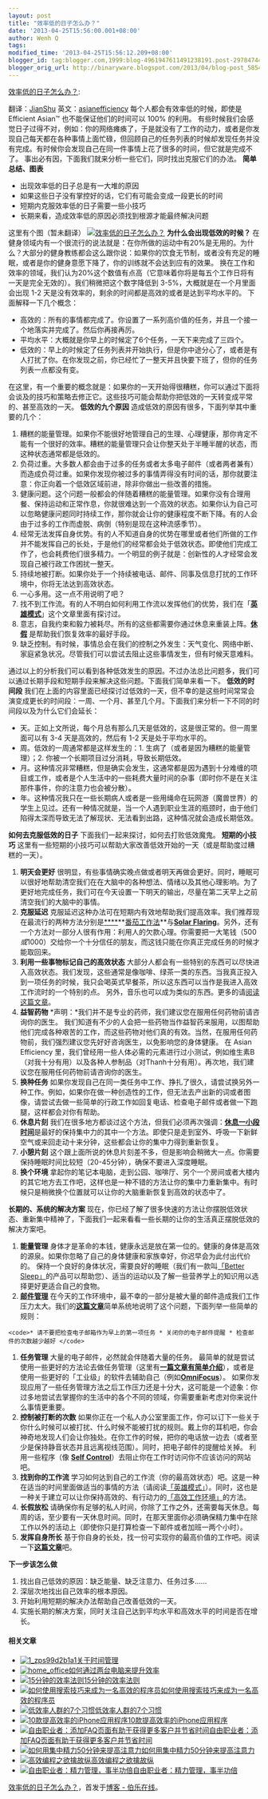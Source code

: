 ```yaml
---
layout: post
title: "效率低的日子怎么办？"
date: '2013-04-25T15:56:00.001+08:00'
author: Wenh Q
tags:
modified_time: '2013-04-25T15:56:12.209+08:00'
blogger_id: tag:blogger.com,1999:blog-4961947611491238191.post-297847442680758374
blogger_orig_url: http://binaryware.blogspot.com/2013/04/blog-post_5854.html
---
```

[效率低的日子怎么办？](http://blog.jobbole.com/38757/?utm_source=rss&utm_medium=rss&utm_campaign=%25e6%2595%2588%25e7%258e%2587%25e4%25bd%258e%25e7%259a%2584%25e6%2597%25a5%25e5%25ad%2590%25e6%2580%258e%25e4%25b9%2588%25e5%258a%259e%25ef%25bc%259f):

翻译：[JianShu](http://jianshu.io/p/PNq2y9)
英文：[asianefficiency](http://www.asianefficiency.com/productivity/how-to-handle-unproductive-days/)
每个人都会有效率低的时候，即使是 Efficient Asian™
也不能保证他们的时间可以 100% 的利用。
有些时候我们会感觉日子过得不对，例如：你的网络瘫痪了，于是就没有了工作的动力，或者是你发现自己每天都在各种事情上面忙碌，但回顾自己的任务列表的时候却发现任务并没有完成。有时候你会发现自己在同一件事情上花了很多的时间，但它就是完成不了。
事出必有因，下面我们就来分析一些它们，同时找出克服它们的办法。
**简单总结、图表**

-   出现效率低的日子总是有一大堆的原因
-   如果这些日子没有掌控好的话，它们有可能会变成一段更长的时间
-   短期内克服效率低的日子需要一些小技巧
-   长期来看，造成效率低的原因必须找到根源才能最终解决问题

这里有个图（暂未翻译）
[![效率低的日子怎么办？](http://blog.jobbole.com/wp-content/uploads/2013/04/unproductive-days-chart.png "效率低的日子怎么办？")](http://blog.jobbole.com/wp-content/uploads/2013/04/unproductive-days-chart.png "效率低的日子怎么办？")
**为什么会出现低效的时候？**
在健身领域内有一个很流行的说法就是：在你所做的运动中有20%是无用的。为什么？大部分的健身教练都会这么跟你说：如果你的饮食无节制，或者没有充足的睡眠，或者是你的健身意愿下降了，你的训练就不会达到应有的效果。
换在工作和效率的领域，我们认为20%这个数值有点高（它意味着你将是每五个工作日将有一天是完全无效的）。我们稍微把这个数字降低到
3-5%，大概就是在一个月里面会出现 1-2
天是没有效率的，剩余的时间都是高效的或者是达到平均水平的。
下面解释一下几个概念：

-   高效的：所有的事情都完成了。你设置了一系列高价值的任务，并且一个接一个地落实并完成了。然后你再接再厉。
-   平均水平：大概就是你早上的时候定了6个任务，一天下来完成了三四个。
-   低效的：早上的时候定了任务列表并开始执行，但是你中途分心了，或者是有人打扰了你。在你发现之前，你已经忙了一整天并且快要下班了，但你的任务列表一点都没有变。

在这里，有一个重要的概念就是：如果你的一天开始得很糟糕，你可以通过下面将会谈及的技巧和策略去修正它。这些技巧可能会帮助你把低效的一天转变成平常的、甚至高效的一天。
**低效的九个原因**
造成低效的原因有很多，下面列举其中重要的几个：

1.  糟糕的能量管理。如果你不能很好地管理自己的生理、心理健康，那你肯定不能有一个很好的效率。糟糕的能量管理只会让你整天处于半睡半醒的状态，而这种状态通常都是低效的。
2.  负荷过重。大多数人都会由于过多的任务或者太多电子邮件（或者两者兼有）而造成负荷过重。如果你发现你被过多的事情弄得没有时间的话，那你就要注意：你正向着一个低效区域前进，除非你做出一些改善的措施。
3.  健康问题。这个问题一般都会的伴随着糟糕的能量管理。如果你没有合理用餐、保持运动和正常作息，你就很难达到一个高效的状态。如果你认为自己可以忽略健康问题同时持续工作，那你就会让你的健康程度不断下降。有的人会由于过多的工作而虚脱、病倒（特别是现在这种流感季节）。
4.  经常无法发挥自身优势。有的人不知道自身的优势在哪里或者他们所做的工作并不能发挥自己的长处，于是他们的经常都会处于低效状态。即使他们完成工作了，也会耗费他们很多精力。一个明显的例子就是：创新性的人才经常会发现自己被行政工作困扰一整天。
5.  持续地被打断。如果你处于一个持续被电话、邮件、同事及信息打扰的工作环境中，你将无法达到高效状态。
6.  一心多用。这一点不用说明了吧？
7.  找不到工作流。有的人不明白如何利用工作流以发挥他们的优势，我们在「[**英雄模式**](http://www.asianefficiency.com/habits/hero-mode/)」这个文章里面有探讨过。
8.  意志，自我约束和毅力被耗尽。所有的这些都需要你通过休息来重装上阵。[**休假**](http://www.asianefficiency.com/productivity/downtime-and-breaks/) 是帮助我们恢复效率的最好手段。
9.  缺乏控制。有时候，事情总会在我们的控制之外发生：天气变化、网络中断、家庭紧急状况。尽管我们可以尝试去阻止这些事情发生，但有时候天意难料。

通过以上的分析我们可以看到各种低效发生的原因。不过办法总比问题多，我们可以通过长期手段和短期手段来解决这些问题。下面我们简单来看一下。
**低效的时间段**
我们在上面的内容里面已经探讨过低效的一天，但不幸的是这些时间常常会演变成更长的时间段：一周、一个月、甚至几个月。下面我们来分析一下不同的时间段以及为什么它们会延长：

-   天。正如上文所说，每个月总有那么几天是低效的，这是很正常的。但一周里面可以有
    3-4 天是高效的，然后有 1-2 天是处于平均水平的。
-   周。低效的一周通常都是这样发生的：1.
    生病了（或者是因为糟糕的能量管理）；2.
    你被一个长期项目过分消耗，导致长期低效。
-   月。这种情况非常糟糕，但是确实会发生，这通常都是因为遇到十分难缠的项目或工作，或者是个人生活中的一些耗费大量时间的杂事（即时你不是在关注那件事件，你的注意力也会被分散）。
-   年。这种情况我只在一些长期病人或者是一些用绳命在玩网游（魔兽世界）的学生上见过。还有一种情况就是，当一个人遇到职业生涯的瓶颈时，由于他们陷得太深而导致无法了解现状、无法看到出路，这种情况就会造成长期低效。

**如何去克服低效的日子**
下面我们一起来探讨，如何去打败低效魔鬼。
**短期的小技巧**
这里有一些短期的小技巧可以帮助大家改善低效开始的一天（或是帮助度过糟糕的一天）。

1.  **明天会更好**
    很明显，有些事情确实晚点做或者明天再做会更好。同时，睡眠可以很好地帮助清空我们在在大脑中的各种想法、情绪以及其他心理影响。为了更好地完成任务，我们可在今天设置一下明天的输出，尽量在第二天早上之前清空我们的大脑中的事情。
2.  **克服延迟**
    克服延迟这种办法可在短期内有效地帮助我们提高效率。我们推荐现在最流行的两种方法分别是[****](http://www.asianefficiency.com/motivation/become-more-productive-with-the-pomodoro-technique/)**[番茄工作法](http://www.amazon.cn/gp/product/B004O9F71K/ref=as_li_qf_sp_asin_il_tl?ie=UTF8&camp=536&creative=3200&creativeASIN=B004O9F71K&linkCode=as2&tag=vastwork-23 "番茄工作法图解:简单易行的时间管理方法 ")**与[**Solar
    Flaring**](http://www.asianefficiency.com/motivation/solar-flaring-to-overcome-procrastination/)。另外，还有一个方法对一部分人很有作用：利用人的欠款心理。你需要把一大笔钱（$500或$1000）交给你一个十分信任的朋友，而这钱只能在你真正完成任务的时候才能取回来。
3.  **利用一些事物标记自己的高效状态**
    大部分人都会有一些特别的东西可以尽快进入高效状态。我们发现，这些通常是像咖啡、绿茶一类的东西。当我真正投入到一项任务的时候，我只会喝英式早餐茶，所以这东西可以当作是我进入高效工作流时的一个特别的点。
    另外，音乐也可以成为类似的东西。更多的请[阅读这篇文章](http://www.asianefficiency.com/motivation/music-working/)。
4.  **益智药物**
    *声明：*我们并不是专业的药师，我们建议您在服用任何药物前请咨询你的医生。
    我们知道有不少的人会把一些药物当作益智药来服用，以图帮助他们完成各种艰苦的工作，而这些药物对他们真的有效。当然，在服用任何药物前，我们强烈建议您先好好咨询医生，以免影响您的身体健康。
    在 Asian Efficiency
    里，我们曾经用一些人体必需的元素进行过小测试，例如维生素B（对我十分有用）以及各种人参制品（对Thanh十分有用）。再次地，我们建议您在服用任何药物前请咨询你的医生。
5.  **换种任务**
    如果你发现自己在同一类任务中工作、挣扎了很久，请尝试换另外一种工作。例如，如果你在做一种创造性的工作，但无法去产出新的词或者图像，请尝试去做一些简单的行政工作如回复电话、检查电子邮件或者做一下跑腿，这样都会对你有帮助。
6.  **休息片刻**
    我们在很多地方都谈过这个方法，但我们必须再次强调：[**休息一小段时间**](http://www.asianefficiency.com/productivity/downtime-and-breaks/)是最好的保持集中力的其中一个方法。即使只是走到室外、呼吸一下新鲜空气或来回走动十来分钟，这些都会让你的集中力得到重新恢复。
7.  **小憩片刻**
    这个跟上面所说的休息片刻差不多，但是影响会稍微大一点。你需要保持睡眠时间比较短（20-45分钟），确保不要进入深度睡眠。
8.  **换个环境**
    拿起你的笔记本电脑，走到公园、咖啡厅、另个一个房间或者大楼内的其它地方去工作吧，这样也是一种不错的方法让你的集中力重新集中。有时候只是稍微换个位置就可以让你的大脑重新恢复到高效的状态中了。

**长期的、系统的解决方案**
现在，你已经了解了很多快速的方法让你摆脱低效状态、重新集中精神了，下面我们一起来看看一些长期的让你的生活真正摆脱低效的解决方案吧。

1.  **能量管理**
    身体才是革命的本钱，健康永远是放在第一位的。健康的身体是高效的源泉。如果你忽略了自己的身体健康和家族幸好，你迟早会为此付出代价的。
    保持一个良好的身体状况，需要良好的睡眠（我们有一款叫[「Better
    Sleep」](https://www.aepremium.com/better-sleep/?utm_source=asianefficiency.com&utm_medium=blog-post&utm_term=how-to-handle-unproductive-days&utm_content=in-post&utm_campaign=bs-text)的产品可以帮助您）、适当的运动以及了解一些营养学上的知识用以选择更好更适合自己的食物。
2.  [**邮件管理**](http://www.asianefficiency.com/email-management/simple-guide-to-managing-your-email/)
    在今天的工作环境中，最不幸的一部分是被大量的邮件造成我们工作压力太大。我们的[**这篇文章**](http://www.asianefficiency.com/email-management/simple-guide-to-managing-your-email/)简单系统地说明了这个问题，下面列举一些简单的规则：

<!-- -->

    <code>* 请不要把检查电子邮箱作为早上的第一项任务 * 关闭你的电子邮件提醒 * 检查邮件的次数越少越好 </code>

1.  **任务管理**
    大量的电子邮件，必然就会伴随着大量的任务。
    最简单的就是尝试使用一些更好的方法论去做任务管理（这里有[**一篇文章有简单介绍**](http://www.asianefficiency.com/task-management/simple-task-management/)），或者是使用一些更好的「工业级」的软件去辅助自己（例如[**OmniFocus**](http://www.asianefficiency.com/omnifocus/)）。
    如果你发现应用了一些任务管理方法之后工作压力还是十分大，这可能是一个迹象：你过多地尝试去掌握你的生活中的各个不同的领域，你需要重新考虑对你来说什么事情更重要。
2.  **控制被打断的次数**
    如果你正在一个私人办公室里面工作，你可以订下一些关于你什么时候可以被打扰、什么时候不能被打扰的规则。戴上你的耳机吧，你会神奇地发现人们会让你独处。在你工作的时候，把你的电话放一边去（或者至少是保持静音状态并且远离视线范围）。同时，把电子邮件的提醒给关掉。
    利用一些程序（像 [**Self
    Control**](http://selfcontrolapp.com/)）去阻止你在工作时访问你不应该访问的网站吧。
3.  **找到你的工作流**
    学习如何达到自己的工作流（你的最高效状态）吧。这是一种在适当的时间里面做适当的事情的方法（请阅读[「英雄模式」](http://www.asianefficiency.com/habits/hero-mode/)）。同时，这也是一种关于建立可以让你保持高效的、有行动力的[「高效工作环境」](http://www.asianefficiency.com/technology/essential-tools-for-a-productive-workspace-environment/)的方法。
4.  **长假放松**
    请确保你有足够的私人时间，你除了工作之外，还需要每天休息。每周的话，至少要有一天休息时间。同时，在那天里面你必须确保精力集中在除工作以外的活动上（即使你只是打算检查一下邮件或者加班一两个小时）。
5.  **发挥自身所长**
    基于你自身的长处，找一份可实现你的最高价值的工作吧。阅读一下[**这篇文章**](http://www.asianefficiency.com/goals/the-time-management-secret-that-will-eliminate-all-your-time-wasters/)吧。

**下一步该怎么做**

1.  找出自己低效的原因：缺乏能量、缺乏注意力、任务过多……
2.  深层次地找出自己效率的根本原因。
3.  开始利用短期的解决办法帮助自己改善低效的一天。
4.  实施长期的解决方案，同时关注自己达到平均水平和高效水平的时间是否在增长。

#### 相关文章

-   [![1_zps99d2b1a1](http://blog.jobbole.com/wp-content/uploads/2013/03/1_zps99d2b1a1-150x150.jpg)](http://blog.jobbole.com/36035/)[关于时间管理](http://blog.jobbole.com/36035/)
-   [![home_office](http://blog.jobbole.com/wp-content/uploads/2013/03/home_office-150x150.jpg)](http://blog.jobbole.com/35545/)[如何通过两台电脑来提升效率](http://blog.jobbole.com/35545/)
-   [![15分钟的效率法则](http://blog.jobbole.com/wp-content/uploads/2012/11/20121111_215526_1-150x150.jpg)](http://blog.jobbole.com/30231/)[15分钟的效率法则](http://blog.jobbole.com/30231/)
-   [![如何使用搜索技巧来成为一名高效的程序员](http://blog.jobbole.com/wp-content/uploads/2013/02/knowledge-types-150x150.jpg)](http://blog.jobbole.com/371/)[如何使用搜索技巧来成为一名高效的程序员](http://blog.jobbole.com/371/)
-   [![低效率人群的7个习惯](http://blog.jobbole.com/wp-content/plugins/wordpress-23-related-posts-plugin/static/thumbs/11.jpg)](http://blog.jobbole.com/442/)[低效率人群的7个习惯](http://blog.jobbole.com/442/)
-   [![10款提高效率的iPhone应用程序](http://blog.jobbole.com/wp-content/plugins/wordpress-23-related-posts-plugin/static/thumbs/10.jpg)](http://blog.jobbole.com/294/)[10款提高效率的iPhone应用程序](http://blog.jobbole.com/294/)
-   [![自由职业者：添加FAQ页面有助于获得更多客户并节省时间](http://blog.jobbole.com/wp-content/plugins/wordpress-23-related-posts-plugin/static/thumbs/3.jpg)](http://blog.jobbole.com/391/)[自由职业者：添加FAQ页面有助于获得更多客户并节省时间](http://blog.jobbole.com/391/)
-   [![如何用集中精力50分钟来提高注意力](http://blog.jobbole.com/wp-content/plugins/wordpress-23-related-posts-plugin/static/thumbs/12.jpg)](http://blog.jobbole.com/290/)[如何用集中精力50分钟来提高注意力](http://blog.jobbole.com/290/)
-   [![高效编程之欲擒故纵](http://blog.jobbole.com/wp-content/plugins/wordpress-23-related-posts-plugin/static/thumbs/29.jpg)](http://blog.jobbole.com/385/)[高效编程之欲擒故纵](http://blog.jobbole.com/385/)
-   [![自由职业者：精力管理，事半功倍](http://blog.jobbole.com/wp-content/plugins/wordpress-23-related-posts-plugin/static/thumbs/23.jpg)](http://blog.jobbole.com/524/)[自由职业者：精力管理，事半功倍](http://blog.jobbole.com/524/)

[效率低的日子怎么办？](http://blog.jobbole.com/38757/)，首发于[博客 -
伯乐在线](http://blog.jobbole.com/)。
